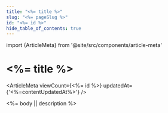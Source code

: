 ```yaml
---
title: "<%= title %>"
slug: "<%= pageSlug %>"
id: "<%= id %>"
hide_table_of_contents: true
---
```


import {ArticleMeta} from '@site/src/components/article-meta'

# <%= title %>

<ArticleMeta viewCount={<%= id %>} updatedAt={'<%=contentUpdatedAt%>'} />
<div className='border-solid border-b border-t-0 my-4 border-[var(--ifm-color-gray-300)]' />

<%= body || description %>
